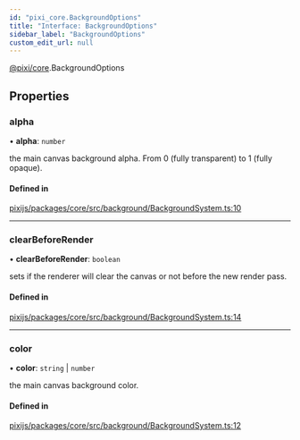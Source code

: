 ```yaml
---
id: "pixi_core.BackgroundOptions"
title: "Interface: BackgroundOptions"
sidebar_label: "BackgroundOptions"
custom_edit_url: null
---
```


[@pixi/core](../modules/pixi_core.md).BackgroundOptions

## Properties

### alpha

• **alpha**: `number`

the main canvas background alpha. From 0 (fully transparent) to 1 (fully opaque).

#### Defined in

[pixijs/packages/core/src/background/BackgroundSystem.ts:10](https://github.com/pixijs/pixijs/blob/2194fe5c5/packages/core/src/background/BackgroundSystem.ts#L10)

___

### clearBeforeRender

• **clearBeforeRender**: `boolean`

sets if the renderer will clear the canvas or not before the new render pass.

#### Defined in

[pixijs/packages/core/src/background/BackgroundSystem.ts:14](https://github.com/pixijs/pixijs/blob/2194fe5c5/packages/core/src/background/BackgroundSystem.ts#L14)

___

### color

• **color**: `string` \| `number`

the main canvas background color.

#### Defined in

[pixijs/packages/core/src/background/BackgroundSystem.ts:12](https://github.com/pixijs/pixijs/blob/2194fe5c5/packages/core/src/background/BackgroundSystem.ts#L12)
